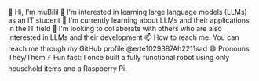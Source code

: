 👋 Hi, I'm muBilil
👀 I'm interested in learning large language models (LLMs) as an IT student
🌱 I'm currently learning about LLMs and their applications in the IT field
💞️ I'm looking to collaborate with others who are also interested in LLMs and their development
📫 How to reach me: You can reach me through my GitHub profile @erte1029387Ah2211sad
😄 Pronouns: They/Them
⚡ Fun fact: I once built a fully functional robot using only household items and a Raspberry Pi.

